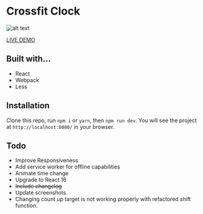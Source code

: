 # Crossfit Clock

![alt text](http://g.recordit.co/orOBcsCLYW.gif "Tabata")

[LIVE DEMO](http://qualitydixon.github.io/CrossfitClock/)

## Built with...

* React
* Webpack
* Less

## Installation

Clone this repo, run `npm i` or `yarn`, then `npm run dev`. You will see the project at `http://localhost:8080/` in your browser.

## Todo

* Improve Responsiveness
* Add service worker for offline capabilities
* Animate time change
* Upgrade to React 16
* ~~Include changelog~~
* Update screenshots
* Changing count up target is not working properly with refactored shift function.
